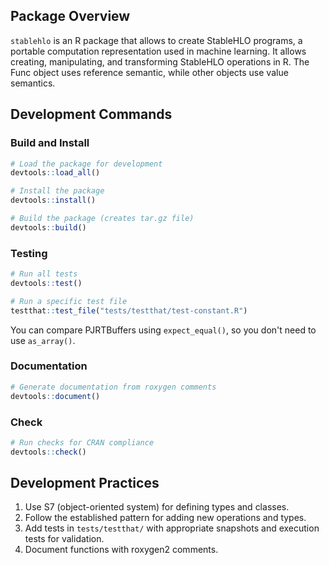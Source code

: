 ## Package Overview

`stablehlo` is an R package that allows to create StableHLO programs, a portable computation representation used in machine learning. It allows creating, manipulating, and transforming StableHLO operations in R.
The Func object uses reference semantic, while other objects use value semantics.

## Development Commands

### Build and Install

```r
# Load the package for development
devtools::load_all()

# Install the package
devtools::install()

# Build the package (creates tar.gz file)
devtools::build()
```

### Testing

```r
# Run all tests
devtools::test()

# Run a specific test file
testthat::test_file("tests/testthat/test-constant.R")
```

You can compare PJRTBuffers using `expect_equal()`, so you don't need to use `as_array()`.

### Documentation

```r
# Generate documentation from roxygen comments
devtools::document()
```

### Check

```r
# Run checks for CRAN compliance
devtools::check()
```

## Development Practices

1. Use S7 (object-oriented system) for defining types and classes.
2. Follow the established pattern for adding new operations and types.
3. Add tests in `tests/testthat/` with appropriate snapshots and execution tests for validation.
4. Document functions with roxygen2 comments.
